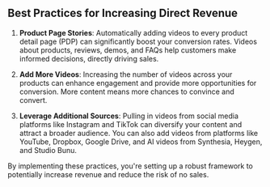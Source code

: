## Best Practices for Increasing Direct Revenue

1. **Product Page Stories**: Automatically adding videos to every product detail page (PDP) can significantly boost your conversion rates. Videos about products, reviews, demos, and FAQs help customers make informed decisions, directly driving sales.

2. **Add More Videos**: Increasing the number of videos across your products can enhance engagement and provide more opportunities for conversion. More content means more chances to convince and convert.

3. **Leverage Additional Sources**: Pulling in videos from social media platforms like Instagram and TikTok can diversify your content and attract a broader audience. You can also add videos from platforms like YouTube, Dropbox, Google Drive, and AI videos from Synthesia, Heygen, and Studio Bunu.

By implementing these practices, you're setting up a robust framework to potentially increase revenue and reduce the risk of no sales.

